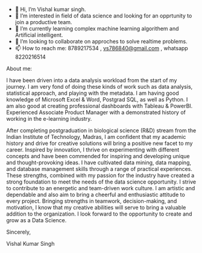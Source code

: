 - 👋 Hi, I’m Vishal kumar singh.
- 👀 I’m interested in field of data science and looking for an opprtunity to join a productive team.
- 🌱 I’m currently learning complex machine learning algorithem and Artificial intelligent.
- 💞️ I’m looking to collaborate on approches to solve realtime problems.
- 📫 How to reach me: 8789217534 , vs786840@gmail.com , whatsapp 8220216514

About me:

I have been driven into a data analysis workload from the start of my journey. I am very fond of doing these kinds of work such as data analysis, statistical approach, and playing with the metadata. I am having good knowledge of Microsoft Excel & Word, Postgrad SQL, as well as Python. I am also good at creating professional dashboards with Tableau & PowerBI. Experienced Associate Product Manager with a demonstrated history of working in the e-learning industry.

After completing postgraduation in biological science (R&D) stream from the Indian Institute of Technology, Madras, I am confident that my academic history and drive for creative solutions will bring a positive new facet to my career.
Inspired by innovation, I thrive on experimenting with different concepts and have been commended for inspiring and developing unique and thought-provoking ideas. I have cultivated data mining, data mapping, and database management skills through a range of practical experiences. These strengths, combined with my passion for the industry have created a strong foundation to meet the needs of the data science opportunity. I strive to contribute to an energetic and team-driven work culture.
I am artistic and dependable and also aim to bring a cheerful and enthusiastic attitude to every project. Bringing strengths in teamwork, decision-making, and motivation, I know that my creative abilities will serve to bring a valuable addition to the organization. I look forward to the opportunity to create and grow as a Data Science.


Sincerely,


Vishal Kumar Singh
<!---
bs15b032/bs15b032 is a ✨ special ✨ repository because its `README.md` (this file) appears on your GitHub profile.
You can click the Preview link to take a look at your changes.
--->
